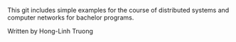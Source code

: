 This git includes simple examples for the course of distributed systems 
and computer networks for bachelor programs.

Written by Hong-Linh Truong
